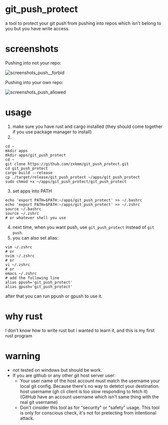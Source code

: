 # git_push_protect
a tool to protect your git push from pushing into repos which isn't belong to you but you have write access.

# screenshots
Pushing into not your repo:  

![screenshots_push__forbid](https://github.com/zxkmm/git_push_protect/blob/main/tools/img.png?raw=true)   


Pushing into your own repo:    

![screenshots_push_allowed](https://github.com/zxkmm/git_push_protect/blob/main/tools/img_1.png?raw=true)


# usage
1. make sure you have rust and cargo installed (they should come together if you use package manager to install)
2.
```
cd ~
mkdir apps
mkdir apps/git_push_protect
cd ~ 
git clone https://github.com/zxkmm/git_push_protect.git
cd git_push_protect
cargo build --release
cp ./target/release/git_push_protect ~/apps/git_push_protect
sudo chmod +x ~/apps/git_push_protect/git_push_protect
```
3. set apps into PATH
```
echo 'export PATH=$PATH:~/apps/git_push_protect' >> ~/.bashrc
echo 'export PATH=$PATH:~/apps/git_push_protect' >> ~/.zshrc
source ~/.bashrc
source ~/.zshrc
# or whatever shell you use
```
4. next time, when you want push, use `git_push_protect` instead of `git push`.
5. you can also set alias:
```
vim ~/.zshrc
# or
nvim ~/.zshrc
# or
vi ~/.zshrc
# or
emacs ~/.zshrc
# add the following line
alias ppush='git_push_protect'
alias gpush='git_push_protect'
```
after that you can run ppush or gpush to use it.
# why rust
I don't know how to write rust but i wanted to learn it, and this is my first rust program

# warning
- not tested on windows but should be work.
- If you are github or any other git host server user:
    - Your user name of the host account must match the username your local git config. Because there's no way to detetct your destination host username (gh cli client is too slow responding to fetch it) (GitHub have an account username which isn't same thing with the real git username)
    - Don't cinsider this tool as for "security" or "safety" usage. This tool is only for conscious check, it's not for pretecting from intentional attack.
